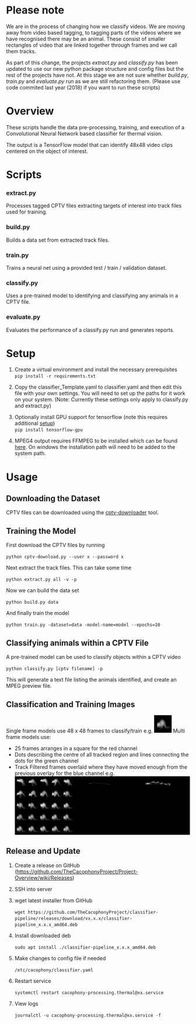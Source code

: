 # Please note
We are in the process of changing how we classify videos.   We are moving away from video based tagging, to tagging parts of the videos where we have recognised there may be an animal.  These consist of smaller rectangles of video that are linked together through frames and we call them tracks.  

As part of this change, the projects *extract.py* and *classify.py* has been updated to use our new python package structure and config files but the rest of the projects have not.   At this stage we are not sure whether *build.py*, *train.py* and *evaluate.py* run as we are still refactoring them.   (Please use code commited last year (2018) if you want to run these scripts)


# Overview

These scripts handle the data pre-processing, training, and execution of a Convolutional Neural Network based classifier
for thermal vision.

The output is a TensorFlow model that can identify 48x48 video clips centered on the object of interest.

# Scripts

### extract.py
Processes tagged CPTV files extracting targets of interest into track files used for training.

### build.py
Builds a data set from extracted track files.

### train.py
Trains a neural net using a provided test / train / validation dataset.

### classify.py
Uses a pre-trained model to identifying and classifying any animals in a CPTV file.

### evaluate.py
Evaluates the performance of a classify.py run and generates reports.


# Setup

1. Create a virtual environment and install the necessary prerequisites </br>
`pip install -r requirements.txt`

2. Copy the classifier_Template.yaml to classifier.yaml and then edit this file with your own settings.   You will need to set up the paths for it work on your system. (Note: Currently these settings only apply to classify.py and extract.py)

3. Optionally install GPU support for tensorflow (note this requires additional [setup](
https://www.tensorflow.org/install/gpu))</br>
`pip install tensorflow-gpu`

4. MPEG4 output requires FFMPEG to be installed which can be found [here](https://www.ffmpeg.org/).  On windows the installation path will need to be added to the system path.

# Usage

## Downloading the Dataset

CPTV files can be downloaded using the [cptv-downloader](https://github.com/TheCacophonyProject/cptv-download) tool.

## Training the Model

First download the CPTV files by running

`python cptv-download.py --user x --password x`

Next extract the track files.  This can take some time

`python extract.py all -v -p`

Now we can build the data set

`python build.py data`

And finally train the model

`python train.py -dataset=data -model-name=model --epochs=10`

## Classifying animals within a CPTV File

A pre-trained model can be used to classify objects within a CPTV video

`python classify.py [cptv filename] -p`

This will generate a text file listing the animals identified, and create an MPEG preview file.

## Classification and Training Images

Single frame models use 48 x 48 frames to classify/train
e.g.
![picture alt](readme/wallabyframe.png "Wallaby Frame")
Multi frame models use:
 * 25 frames arranges in a square for the red channel
 * Dots describing the centre of all tracked region and lines connecting the dots for the green channel
 * Track Filtered frames overlaid where they have moved enough from the previous overlay for the blue channel
e.g.
![picture alt](readme/wallabymovement.png "Wallaby Movement")

## Release and Update

1. Create a release on GitHub (https://github.com/TheCacophonyProject/Project-Overview/wiki/Releases)

2. SSH into server

3. wget latest installer from GitHub

	`wget https://github.com/TheCacophonyProject/classifier-pipeline/releases/download/vx.x.x/classifier-pipeline_x.x.x_amd64.deb`

4. Install downloaded deb

	`sudo apt install ./classifier-pipeline_x.x.x_amd64.deb`

5. Make changes to config file if needed

	`/etc/cacophony/classifier.yaml`

6. Restart service

	`systemctl restart cacophony-processing.thermal@xx.service`

7. View logs

	`journalctl -u cacophony-processing.thermal@xx.service -f`
